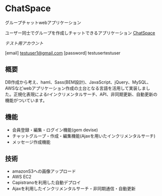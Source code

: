 # ChatSpace
グループチャットwebアプリケーション

ユーザー同士でグループを作成しチャットできるアプリケーション
[ChatSpace](http://52.193.61.236/)


*テスト用アカウント*

[email] testuser1@gmail.com
[password] testusertestuser


## 概要
DB作成から考え、haml、Sass(BEM設計)、JavaScript、jQuery、MySQL、AWSなどwebアプリケーション作成の土台となる言語を活用して実装しました。正規化表現によるrインクリメンタルサーチ、API、非同期更新、自動更新の機能がついています。

## 機能
* 会員登録・編集・ログイン機能(gem devise)
* チャットグループ・作成・編集機能(Ajaxを用いたインクリメンタルサーチ)
* メッセージ作成機能


## 技術
* amazonS3への画像アップロード
* AWS EC2
* Capistranoを利用した自動デプロイ
* Ajaxを利用したインクリメンタルサーチ・非同期通信・自動更新
